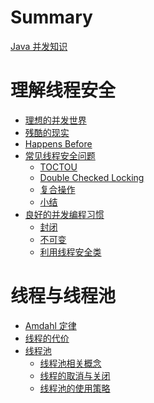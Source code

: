 # Summary

[Java 并发知识](README.md)

# 理解线程安全

- [理想的并发世界](Ideal-World/index.md)
- [残酷的现实](Cruel-World/index.md)
- [Happens Before](Happens-Before/index.md)
- [常见线程安全问题](Thread-Safety-Examples/index.md)
    - [TOCTOU](Thread-Safety-Examples/TOCTOU.md)
    - [Double Checked Locking](Thread-Safety-Examples/Double-Checked-Locking.md)
    - [复合操作](Thread-Safety-Examples/Compound-Actions.md)
    - [小结](Thread-Safety-Examples/Summary.md)
- [良好的并发编程习惯](Best-Practice/index.md)
    - [封闭](Best-Practice/Confinement.md)
    - [不可变](Best-Practice/Immutability.md)
    - [利用线程安全类](Best-Practice/Threadsafe-Data-Types.md)

# 线程与线程池

- [Amdahl 定律](Amdahl-Law/index.md)
- [线程的代价](Cost-of-Thread/index.md)
- [线程池](Thread-Pool/index.md)
    - [线程池相关概念]()
    - [线程的取消与关闭]()
    - [线程池的使用策略]()

